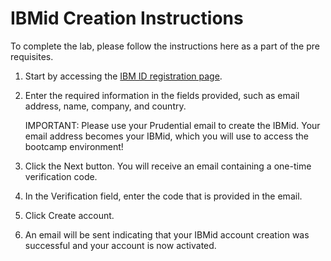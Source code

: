 # IBMid Creation Instructions

To complete the lab, please follow the instructions here as a part of the pre requisites. 

1. Start by accessing the [IBM ID registration page](https://www.ibm.com/account/reg/signup?formid=urx-19776&). 
2. Enter the required information in the fields provided, such as email address, name, company, and country.

   IMPORTANT: Please use your Prudential email to create the IBMid. Your email address becomes your IBMid, which you will use to access the bootcamp environment!
4. Click the Next button. You will receive an email containing a one-time verification code.
5. In the Verification field, enter the code that is provided in the email.
6. Click Create account.
7. An email will be sent indicating that your IBMid account creation was successful and your account is now activated.
